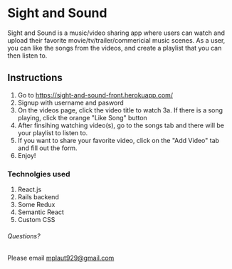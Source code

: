 # Sight and Sound

Sight and Sound is a music/video sharing app where users can watch and upload their favorite movie/tv/trailer/commericial music scenes.
As a user, you can like the songs from the videos, and create a playlist that you can then listen to.  

## Instructions

1. Go to https://sight-and-sound-front.herokuapp.com/
2. Signup with username and pasword
3. On the videos page, click the video title to watch
  3a.  If there is a song playing, click the orange "Like Song" button
4. After finsihing watching video(s), go to the songs tab and there will be your playlist to listen to.
5. If you want to share your favorite video, click on the "Add Video" tab and fill out the form.
6. Enjoy!

### Technolgies used
1. React.js
2. Rails backend
3. Some Redux
4. Semantic React
5. Custom CSS


###### Questions?
Please email mplaut929@gmail.com

